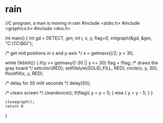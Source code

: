 # rain
//C program, a man is moving in rain
#include <stdio.h>
#include <graphics.h>
#include <dos.h>
 
int main() {
 int gd = DETECT, gm;
 int i, x, y, flag=0;
 initgraph(&gd, &gm, "C:\\TC\\BGI");
 
 /* get mid positions in x and y-axis */
 x = getmaxx()/2;
 y = 30;
 
 
 while (!kbhit()) {
  if(y >= getmaxy()-30 || y <= 30)
     flag = !flag;
     /* draws the gray board */
     setcolor(RED);
     setfillstyle(SOLID_FILL, RED);
     circle(x, y, 30);
     floodfill(x, y, RED);
 
 /* delay for 50 milli seconds */
 delay(50);
 
 /* clears screen */
 cleardevice();
 if(flag){
     y = y + 5;
 } else {
     y = y - 5;
 }
    }
 
    closegraph();
    return 0
}
